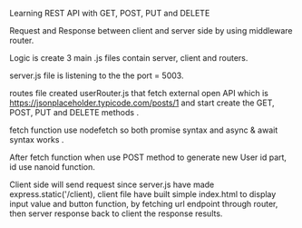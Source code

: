 Learning REST API with GET, POST, PUT and DELETE

Request and Response between client and server side by using middleware router. 

Logic is create 3 main .js files contain server, client and routers.

server.js file is listening to the the port = 5003.

routes file created userRouter.js that fetch external open API which is https://jsonplaceholder.typicode.com/posts/1 and start create the GET, POST, PUT and DELETE methods . 

fetch function use nodefetch so both promise syntax and async & await syntax works . 

After fetch function when use POST method to generate new User id part, id use nanoid function. 

Client side will send request since server.js have made express.static('/client), client file have built simple index.html to display input value and button function, by fetching url endpoint through router, then server response back to client the response results. 
